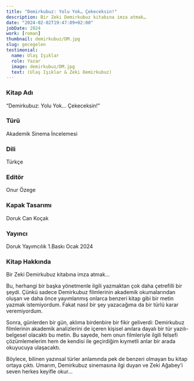 ```yaml
---
title: "Demirkubuz: Yolu Yok… Çekeceksin!"
description: Bir Zeki Demirkubuz kitabına imza atmak…
date: "2024-02-02T19:47:09+02:00"
jobDate: 2024
work: [roman]
thumbnail: demirkubuz/DM.jpg
slug: gecegelen
testimonial:
  name: Ulaş Işıklar
  role: Yazar
  image: demirkubuz/DM.jpg
  text: (Ulaş Işıklar & Zeki Demirkubuz)
---
```


### Kitap Adı
“Demirkubuz: Yolu Yok… Çekeceksin!”
### Türü
Akademik Sinema İncelemesi
### Dili
Türkçe
### Editör
Onur Özege
### Kapak Tasarımı
Doruk Can Koçak
### Yayıncı
Doruk Yayımcılık 
1.Baskı
Ocak 2024

### Kitap Hakkında

Bir Zeki Demirkubuz kitabına imza atmak…

Bu, herhangi bir başka yönetmenle ilgili yazmaktan çok daha çetrefilli bir şeydi. Çünkü sadece Demirkubuz filmlerinin akademik okumalarından oluşan ve daha önce yayımlanmış onlarca benzeri kitap gibi bir metin yazmak istemiyordum. Fakat nasıl bir şey yazacağıma da bir türlü karar veremiyordum.

Sonra, günlerden bir gün, aklıma birdenbire bir fikir geliverdi: Demirkubuz filmlerinin akademik analizlerini de içeren kişisel anılara dayalı bir tür yazılı-belgesel olacaktı bu metin. Bu sayede, hem onun filmleriyle ilgili felsefi çözümlemelerim hem de kendisi ile geçirdiğim kıymetli anlar bir arada okuyucuya ulaşacaktı.

Böylece, bilinen yazınsal türler anlamında pek de benzeri olmayan bu kitap ortaya çıktı. Umarım, Demirkubuz sinemasına ilgi duyan ve Zeki Ağabey’i seven herkes keyifle okur…    
